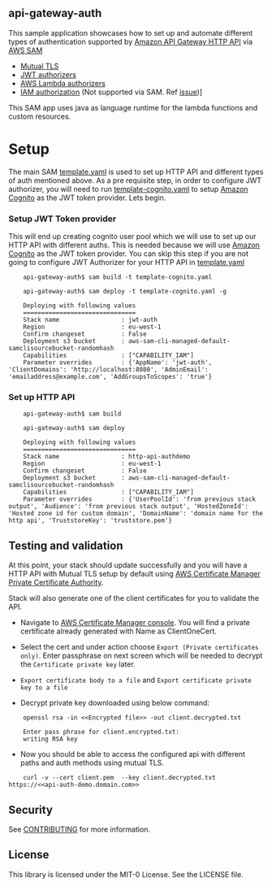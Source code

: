 ## api-gateway-auth

This sample application showcases how to set up and automate different types of authentication supported by 
[Amazon API Gateway HTTP API](https://docs.aws.amazon.com/apigateway/latest/developerguide/http-api.html) via [AWS SAM](https://docs.aws.amazon.com/serverless-application-model/latest/developerguide/what-is-sam.html)

- [Mutual TLS](https://docs.aws.amazon.com/apigateway/latest/developerguide/http-api-mutual-tls.html)
- [JWT authorizers](https://docs.aws.amazon.com/apigateway/latest/developerguide/http-api-jwt-authorizer.html)
- [AWS Lambda authorizers](https://docs.aws.amazon.com/apigateway/latest/developerguide/http-api-lambda-authorizer.html)
- [IAM authorization](https://docs.aws.amazon.com/apigateway/latest/developerguide/http-api-access-control-iam.html) (Not supported via SAM. Ref [issue](https://github.com/aws/aws-sam-cli/issues/2233))]

This SAM app uses java as language runtime for the lambda functions and custom resources.

# Setup

The main SAM [template.yaml](template.yaml) is used to set up HTTP API and different types of auth mentioned above.
As a pre requisite step, in order to configure JWT authorizer, you will need to run [template-cognito.yaml](template-cognito.yaml)
to setup [Amazon Cognito](https://aws.amazon.com/cognito/) as the JWT token provider. Lets begin.

### Setup JWT Token provider

This will end up creating cognito user pool which we will use to set up our HTTP API with different auths.
This is needed because we will use [Amazon Cognito](https://aws.amazon.com/cognito/) as the JWT token provider.
You can skip this step if you are not going to configure JWT Authorizer for your HTTP API 
in [template.yaml](template.yaml#L174)

```
    api-gateway-auth$ sam build -t template-cognito.yaml
```

```
    api-gateway-auth$ sam deploy -t template-cognito.yaml -g

    Deploying with following values
    ===============================
    Stack name                 : jwt-auth
    Region                     : eu-west-1
    Confirm changeset          : False
    Deployment s3 bucket       : aws-sam-cli-managed-default-samclisourcebucket-randomhash
    Capabilities               : ["CAPABILITY_IAM"]
    Parameter overrides        : {'AppName': 'jwt-auth', 'ClientDomains': 'http://localhost:8080', 'AdminEmail': 'emailaddress@example.com', 'AddGroupsToScopes': 'true'}

```

### Set up HTTP API

```
    api-gateway-auth$ sam build
```

```
    api-gateway-auth$ sam deploy

    Deploying with following values
    ===============================
    Stack name                 : http-api-authdemo
    Region                     : eu-west-1
    Confirm changeset          : False
    Deployment s3 bucket       : aws-sam-cli-managed-default-samclisourcebucket-randomhash
    Capabilities               : ["CAPABILITY_IAM"]
    Parameter overrides        : {'UserPoolId': 'from previous stack output', 'Audience': 'from previous stack output', 'HostedZoneId': 'Hosted zone id for custom domain', 'DomainName': 'domain name for the http api', 'TruststoreKey': 'truststore.pem'}
```

## Testing and validation

At this point, your stack should update successfully and you will have a HTTP API with Mutual TLS setup by default using 
[AWS Certificate Manager Private Certificate Authority](https://aws.amazon.com/certificate-manager/private-certificate-authority/).

Stack will also generate one of the client certificates for you to validate the API.

- Navigate to [AWS Certificate Manager console](https://console.aws.amazon.com/acm/home). You will find a private 
certificate already generated with Name as ClientOneCert.

- Select the cert and under action choose `Export (Private certificates only)`. Enter passphrase on next screen which 
will be needed to decrypt the `Certificate private key` later.

- `Export certificate body to a file` and `Export certificate private key to a file`

- Decrypt private key downloaded using below command:

```
    openssl rsa -in <<Encrypted file>> -out client.decrypted.txt

    Enter pass phrase for client.encrypted.txt:
    writing RSA key
```

- Now you should be able to access the configured api with different paths and auth methods using mutual TLS.

```
    curl -v --cert client.pem  --key client.decrypted.txt https://<<api-auth-demo.domain.com>>
```


##


## Security

See [CONTRIBUTING](CONTRIBUTING.md#security-issue-notifications) for more information.

## License

This library is licensed under the MIT-0 License. See the LICENSE file.


